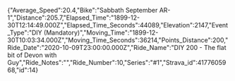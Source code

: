 {"Average_Speed":20.4,"Bike":"Sabbath September AR-1","Distance":205.7,"Elapsed_Time":"1899-12-30T12:14:49.000Z","Elapsed_Time_Seconds":44089,"Elevation":2147,"Event_Type":"DIY (Mandatory)","Moving_Time":"1899-12-30T10:03:34.000Z","Moving_Time_Seconds":36214,"Points_Distance":200,"Ride_Date":"2020-10-09T23:00:00.000Z","Ride_Name":"DIY 200 - The flat bit of Devon with Guy","Ride_Notes":"","Ride_Number":10,"Series":"#1","Strava_id":4177605968,"id":14}